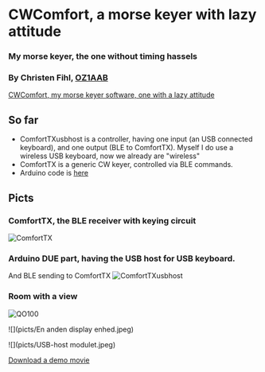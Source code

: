 # CWComfort, a morse keyer with lazy attitude
### My morse keyer, the one without timing hassels
### By Christen Fihl, [OZ1AAB](https://www.fihl.net/oz1aab/)

[CWComfort, my morse keyer software, one with a lazy attitude](/cw/)

## So far
* ComfortTXusbhost is a controller, having one input (an USB connected keyboard), and one output (BLE to ComfortTX). Myself I do use a wireless USB keyboard, now we already are "wireless"
* ComfortTX is a generic CW keyer, controlled via BLE commands. 
* Arduino code is [here](https://github.com/Fihl/BLE_CW_Keyer)

## Picts
### ComfortTX, the BLE receiver with keying circuit
![ComfortTX](/picts/ComfortTX.png)

### Arduino DUE part, having the USB host for USB keyboard. 
And BLE sending to ComfortTX
![ComfortTXusbhost](/picts/USBkbd.jpeg)

### Room with a view
![QO100](/picts/QO100.jpeg)

![](picts/En anden display enhed.jpeg)

![](picts/USB-host modulet.jpeg)

[Download a demo movie](picts/demo.mov)  


